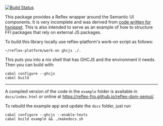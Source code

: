 [![Build Status](https://travis-ci.org/reflex-frp/reflex-dom-semui.svg?branch=master)](https://travis-ci.org/reflex-frp/reflex-dom-semui)

This package provides a Reflex wrapper around the Semantic UI components.  It is very
incomplete and was derived from [code written for
hsnippet](https://github.com/mightybyte/hsnippet/blob/64cc17d2bf2bcce219f3ab8e96b7fd6071d5b56b/frontend/src/SemanticUI.hs).
This is also intended to serve as an example of how to structure FFI packages
that rely on external JS packages.

To build this library locally use reflex-platform's work-on script as follows:

    ~/reflex-platform/work-on ghcjs ./.

This puts you into a nix shell that has GHCJS and the environment it needs.
Then you can build with:

    cabal configure --ghcjs
    cabal build

---

A compiled version of the code in the `example` folder is available in `docs/index.html` or online at https://reflex-frp.github.io/reflex-dom-semui/.

To rebuild the example app and update the `docs` folder, just run

    cabal configure --ghcjs --enable-tests
    cabal build example && ./makedocs.sh

